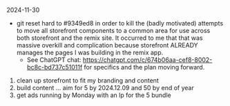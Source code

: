 2024-11-30

- git reset hard to #9349ed8 in order to kill the (badly motivated) attempts to move all storefront components to a common area for use across both storefront and the remix site. It occurred to me that that was massive overkill and complication because storefront ALREADY manages the pages I was building in the remix app.
    - See ChatGPT chat: https://chatgpt.com/c/674b06aa-cef8-8002-bc8c-bd737c51011f for specifics and the plan moving forward.

1. clean up storefront to fit my branding and content
2. build content ... aim for 5 by 2024.12.09 and 50 by end of year
3. get ads running by Monday with an lp for the 5 bundle


